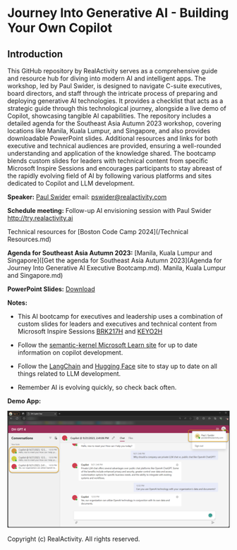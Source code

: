 # Journey Into Generative AI - Building Your Own Copilot
## Introduction

This GitHub repository by RealActivity serves as a comprehensive guide and resource hub for diving into modern AI and intelligent apps. The workshop, led by Paul Swider, is designed to navigate C-suite executives, board directors, and staff through the intricate process of preparing and deploying generative AI technologies. It provides a checklist that acts as a strategic guide through this technological journey, alongside a live demo of Copilot, showcasing tangible AI capabilities. The repository includes a detailed agenda for the Southeast Asia Autumn 2023 workshop, covering locations like Manila, Kuala Lumpur, and Singapore, and also provides downloadable PowerPoint slides. Additional resources and links for both executive and technical audiences are provided, ensuring a well-rounded understanding and application of the knowledge shared. The bootcamp blends custom slides for leaders with technical content from specific Microsoft Inspire Sessions and encourages participants to stay abreast of the rapidly evolving field of AI by following various platforms and sites dedicated to Copilot and LLM development.

**Speaker:** [Paul Swider](https://www.linkedin.com/in/pswider/) email: pswider@realactivity.com

**Schedule meeting:** Follow-up AI envisioning session with Paul Swider http://try.realactivity.ai

Technical resources for [Boston Code Camp 2024](/Technical Resources.md)

**Agenda for Southeast Asia Autumn 2023:** [Manila, Kuala Lumpur and Singapore]([Get the agenda for Southeast Asia Autumn 2023](Agenda for Journey Into Generative AI Executive Bootcamp.md). Manila, Kuala Lumpur and Singapore.md)

**PowerPoint Slides:** [Download](https://www.linkedin.com/smart-links/AQF3zmjJZyYikQ)

**Notes:**

- This AI bootcamp for executives and leadership uses a combination of custom slides for leaders and executives and technical content from Microsoft Inspire Sessions [BRK217H](https://build.microsoft.com/en-US/sessions/31e11443-70d3-4020-8c8c-0a654bccd233?source=sessions) and [KEYO2H](https://build.microsoft.com/en-US/sessions/bb8f9d99-0c47-404f-8212-a85fffd3a59d?source=sessions)
- Follow the [semantic-kernel Microsoft Learn site](https://learn.microsoft.com/en-us/semantic-kernel/overview/) for up to date information on copilot development.

- Follow the [LangChain](https://docs.langchain.com/docs/)  and [Hugging Face](https://huggingface.co/) site to stay up to date on all things related to LLM development.
- Remember AI is evolving quickly, so check back often.

**Demo App:**

![Private Enterprise Chat and Copilot ](copilot-screenshot.png)



Copyright (c) RealActivity. All rights reserved.

